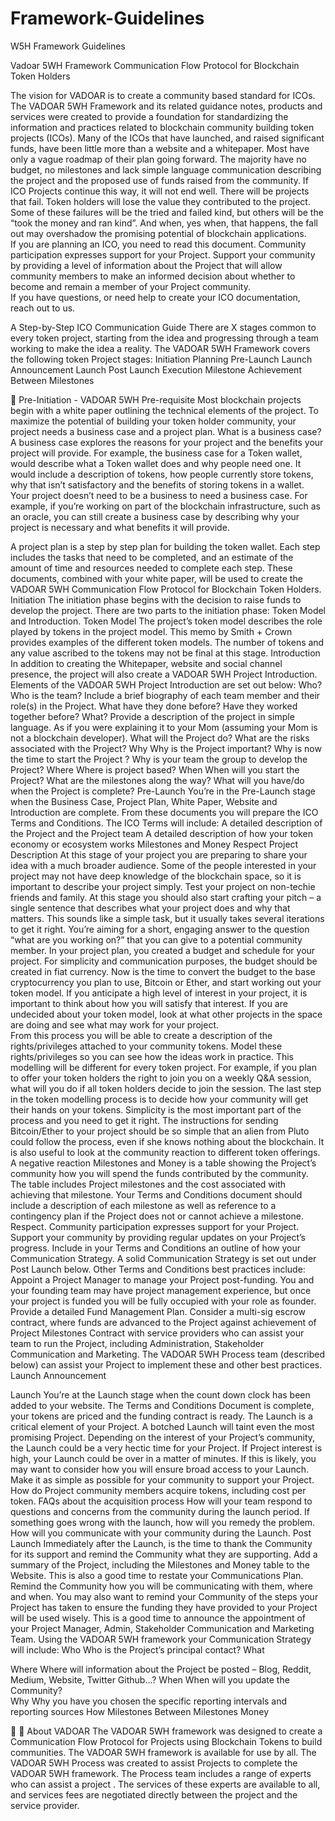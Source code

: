 # Framework-Guidelines
W5H Framework Guidelines

Vadoar 5WH Framework
Communication Flow Protocol for Blockchain Token Holders
 
The vision for VADOAR is to create a community based standard for ICOs.
The VADOAR 5WH Framework and its related guidance notes, products and services were created to provide a foundation for standardizing the information and practices related to blockchain community building token projects (ICOs).
Many of the ICOs that have launched, and raised significant funds, have been little more than a website and a whitepaper.  Most have only a vague roadmap of their plan going forward.  The majority have no budget, no milestones and lack simple language communication describing the project and the proposed use of funds raised from the community.
If ICO Projects continue this way, it will not end well.  There will be projects that fail.  Token holders will lose the value they contributed to the project.  Some of these failures will be the tried and failed kind, but others will be the “took the money and ran kind”.  And when, yes when, that happens, the fall out may overshadow the promising potential of blockchain applications.  
If you are planning an ICO, you need to read this document. 
Community participation expresses support for your Project.  Support your community by providing a level of information about the Project that will allow community members to make an informed decision about whether to become and remain a member of your Project community.  
If you have questions, or need help to create your ICO documentation, reach out to us. 
 
A Step-by-Step ICO Communication Guide
There are X stages common to every token project, starting from the idea and progressing through a team working to make the idea a reality.
The VADOAR 5WH Framework covers the following token Project stages:
Initiation
Planning
Pre-Launch
Launch Announcement
Launch
Post Launch
Execution
Milestone Achievement
Between Milestones
 

Pre-Initiation - VADOAR 5WH Pre-requisite
Most blockchain projects begin with a white paper outlining the technical elements of the project.  To maximize the potential of building your token holder community, your project needs a business case and a project plan.
What is a business case?
A business case explores the reasons for your project and the benefits your project will provide.
For example, the business case for a Token wallet, would describe what a Token wallet does and why people need one.  It would include a description of tokens, how people currently store tokens, why that isn’t satisfactory and the benefits of storing tokens in a wallet.
Your project doesn’t need to be a business to need a business case.  For example, if you’re working on part of the blockchain infrastructure, such as an oracle, you can still create a business case by describing why your project is necessary and what benefits it will provide.
 
A project plan is a step by step plan for building the token wallet.  Each step includes the tasks that need to be completed, and an estimate of the amount of time and resources needed to complete each step.
These documents, combined with your white paper, will be used to create the VADOAR 5WH Communication Flow Protocol for Blockchain Token Holders.
Initiation
The initiation phase begins with the decision to raise funds to develop the project.
There are two parts to the initiation phase:  Token Model and Introduction.
Token Model
The project’s token model describes the role played by tokens in the project model.  This memo by Smith + Crown provides examples of the different token models.
The number of tokens and any value ascribed to the tokens may not be final at this stage.
Introduction
In addition to creating the Whitepaper, website and social channel presence, the project will also create a VADOAR 5WH Project Introduction.
Elements of the VADOAR 5WH Project Introduction are set out below:
Who?
Who is the team?  Include a brief biography of each team member and their role(s) in the Project.
What have they done before?
Have they worked together before?
What?
Provide a description of the project in simple language.  As if you were explaining it to your Mom (assuming your Mom is not a blockchain developer). 
What will the Project do?
What are the risks associated with the Project?
Why
Why is the Project important? 
Why is now the time to start the Project ?
Why is your team the group to develop the Project?
Where
Where is project based?
When
When will you start the Project?
What are the milestones along the way?
What will you have/do when the Project is complete?
Pre-Launch
You’re in the Pre-Launch stage when the Business Case, Project Plan, White Paper, Website and Introduction are complete.
From these documents you will prepare the ICO Terms and Conditions.  The ICO Terms will include:
A detailed description of the Project and the Project team
A detailed description of how your token economy or ecosystem works
Milestones and Money
Respect
Project Description
At this stage of your project you are preparing to share your idea with a much broader audience.  Some of the people interested in your project may not have deep knowledge of the blockchain space, so it is important to describe your project simply.  Test your project on non-techie friends and family.
At this stage you should also start crafting your pitch – a single sentence that describes what your project does and why that matters.  This sounds like a simple task, but it usually takes several iterations to get it right.    You’re aiming for a short, engaging answer to the question “what are you working on?” that you can give to a potential community member.
In your project plan, you created a budget and schedule for your project.  For simplicity and communication purposes, the budget should be created in fiat currency.  Now is the time to convert the budget to the base cryptocurrency you plan to use, Bitcoin or Ether, and start working out your token model.   If you anticipate a high level of interest in your project, it is important to think about how you will satisfy that interest.   If you are undecided about your token model, look at what other projects in the space are doing and see what may work for your project.  
From this process you will be able to create a description of the rights/privileges attached to your community tokens.  Model these rights/privileges so you can see how the ideas work in practice.  This modelling will be different for every token project.  For example, if you plan to offer your token holders the right to join you on a weekly Q&A session, what will you do if all token holders decide to join the session.
The last step in the token modelling process is to decide how your community will get their hands on your tokens.  Simplicity is the most important part of the process and you need to get it right.    The instructions for sending Bitcoin/Ether to your project should be so simple that an alien from Pluto could follow the process, even if she knows nothing about the blockchain.
 It is also useful to look at the community reaction to different token offerings.  A negative reaction 
Milestones and Money is a table showing the Project’s community how you will spend the funds contributed by the community.  The table includes Project milestones and the cost associated with achieving that milestone.
Your Terms and Conditions document should include a description of each milestone as well as reference to a contingency plan if the Project  does not or cannot achieve a milestone.
Respect.  Community participation expresses support for your Project.  Support your community by  providing regular updates on your Project’s progress.  Include in your Terms and Conditions an outline of how your Communication Strategy.  A solid Communication Strategy is set out under Post Launch below.
Other Terms and Conditions best practices include:
Appoint a Project Manager to manage your Project post-funding.  You and your founding team may have project management experience, but  once your project is funded you will be fully occupied with your role as founder.
Provide a detailed Fund Management Plan.  Consider a multi-sig escrow contract, where funds are advanced to the Project against achievement of Project Milestones
Contract with service providers who can assist your team to run the Project, including Administration, Stakeholder Communication and Marketing.
The VADOAR 5WH Process team (described below) can assist your Project to implement these and other best practices.
Launch Announcement
 
Launch
You’re at the Launch stage when the count down clock has been added to your website.  The Terms and Conditions Document is complete, your tokens are priced and the funding contract is ready.
The Launch is a critical element of your Project.  A botched Launch will taint even the most promising Project.
Depending on the interest of your Project’s community, the Launch could be a very hectic time for your Project.  If Project interest is high, your Launch could be over in a matter of minutes.  If this is likely, you may want to consider how you will ensure broad access to your Launch.
Make it as simple as possible for your community to support your Project.  
How do Project community members acquire tokens, including cost per token.
FAQs about the acquisition process
How will your team respond to questions and concerns from the community during the launch period.
If something goes wrong with the launch, how will you remedy the problem.
How will you communicate with your community during the Launch.
Post Launch
Immediately after the Launch,  is the time to thank the Community for its support and remind the Community what they are supporting.
Add a summary of the Project,  including the Milestones and Money table to the Website.
This is also a good time to restate your Communications Plan.  Remind the Community how you will be communicating with them, where and when.
You may also want to remind your Community of the steps your Project has taken to ensure the funding they have provided to your Project will be used wisely.  This is a good time to announce the appointment of your Project Manager, Admin, Stakeholder Communication and Marketing Team.
Using the VADOAR 5WH framework your Communication Strategy will include:
Who
Who is the Project’s principal contact?
What
 
Where
Where will information about the Project be posted – Blog, Reddit, Medium, Website, Twitter Github…?
When
When will you update the Community?  
Why
Why you have you chosen the specific reporting intervals and reporting sources 
How
Milestones
Between Milestones
Money
 


About VADOAR
The VADOAR 5WH framework was designed to create a Communication Flow Protocol for Projects using Blockchain Tokens to build communities.
The VADOAR 5WH framework is available for use by all.
The VADOAR 5WH Process was created to assist Projects to complete the VADOAR 5WH framework.   The Process team includes  a range of experts who can assist a project .  The services of these experts are available to all, and services fees are negotiated directly between the project and the service provider.
